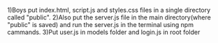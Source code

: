 1)Boys put index.html, script.js and styles.css files in a single directory called "public".
2)Also put the server.js file in the main directory(where "public" is saved) and run the server.js in the terminal using npm cammands.
3)Put user.js in models folder and login.js in root folder
